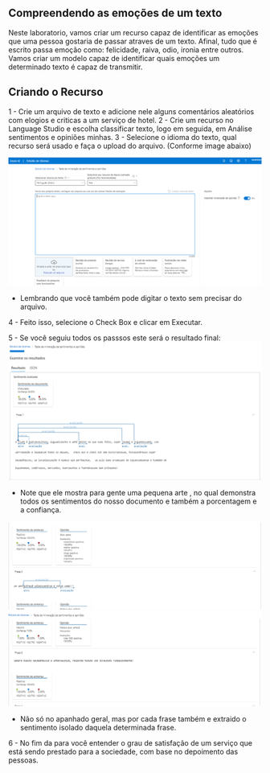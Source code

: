 ## Compreendendo as emoções de um texto
Neste laboratorio, vamos criar um recurso capaz de identificar as emoções que uma pessoa gostaria de passar atraves de um texto. Afinal, tudo que é escrito passa emoção como: felicidade, raiva, odio, ironia entre outros. Vamos criar um modelo capaz de identificar quais emoções um determinado texto é capaz de transmitir.

## Criando o Recurso
1 - Crie um arquivo de texto e adicione nele alguns comentários aleatórios com elogios e criticas a um serviço de hotel.
2 - Crie um recurso no Language Studio e escolha classificar texto, logo em seguida, em Análise sentimentos e opiniões minhas.
3 - Selecione o idioma do texto, qual recurso será usado e faça o upload do arquivo.
(Conforme image abaixo) 

<img src="imagens/imagem1.png/">

<ul><li>Lembrando que você também pode digitar o texto sem precisar do arquivo.</li></ul>
4 - Feito isso, selecione o Check Box e clicar em Executar.    

5 - Se você seguiu todos os passsos este será o resultado final:
<img src="imagens/rst1.png">
<ul><li>Note que ele mostra para gente uma pequena arte , no qual demonstra todos os sentimentos do nosso documento e também a porcentagem e a confiança.</li></ul>
<img src="imagens/rst2.png">
<img src="imagens/rst3.png">

<ul><li>Não só no apanhado geral, mas por cada frase também e extraido o sentimento isolado daquela determinada frase.</li></ul>

6 - No fim da para você entender o grau de satisfação de um serviço que está sendo prestado para a sociedade, com base no depoimento das pessoas. 